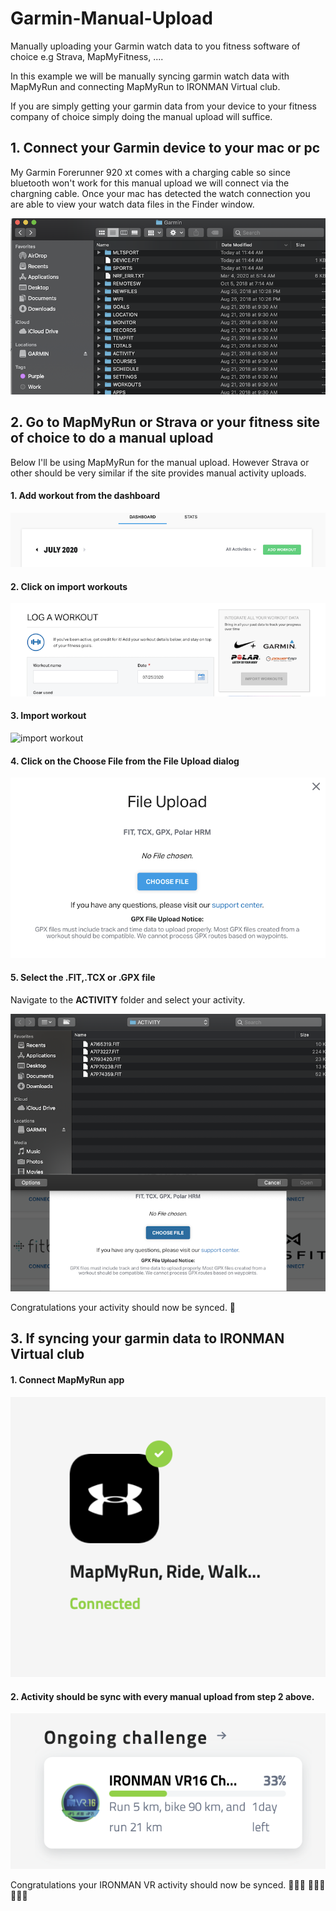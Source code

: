 # Garmin-Manual-Upload

Manually uploading your Garmin watch data to you fitness software of choice e.g Strava, MapMyFitness, ....

In this example we will be manually syncing garmin watch data with MapMyRun and connecting MapMyRun to IRONMAN Virtual club. 

If you are simply getting your garmin data from your device to your fitness company of choice simply doing the manual upload will suffice. 

## 1. Connect your Garmin device to your mac or pc

My Garmin Forerunner 920 xt comes with a charging cable so since bluetooth won't work for this manual upload we will connect via the chargning cable. Once your mac has detected the watch connection you are able to view your watch data files in the Finder window. 

![finder](Assets/finder.png)

## 2. Go to MapMyRun or Strava or your fitness site of choice to do a manual upload

Below I'll be using MapMyRun for the manual upload. However Strava or other should be very similar if the site provides manual activity uploads.

#### 1. Add workout from the dashboard 

![dashboard](Assets/mapmyrun-add-workout.png)


#### 2. Click on import workouts 

![import workouts](Assets/mapmyrun-import-workouts.png)

#### 3. Import workout 

![import workout](Assets/mapmyrun-import-workouts-2)

#### 4. Click on the Choose File from the File Upload dialog 

![choose file button](Assets/mapmyrun-choose-file.png)


#### 5. Select the .FIT,.TCX or .GPX file

Navigate to the **ACTIVITY** folder and select your activity.

![choose your activity file](Assets/choose-your-workout-file.png)

Congratulations your activity should now be synced. 🥳

## 3. If syncing your garmin data to IRONMAN Virtual club 

#### 1. Connect MapMyRun app 

![connected](Assets/mapmyrun-connected.png)

#### 2. Activity should be sync with every manual upload from step 2 above. 

![vr sync](Assets/ironman-activity-sync.png)


Congratulations your IRONMAN VR activity should now be synced. 🏃🏾‍♂️ 🚴🏾‍♂️ 🏃🏾‍♂️


